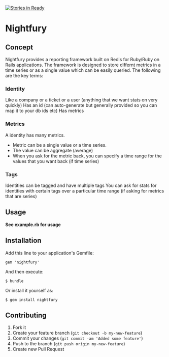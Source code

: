 [![Stories in Ready](https://badge.waffle.io/avinasha/nightfury.png)](http://waffle.io/avinasha/nightfury)

# Nightfury

## Concept

Nightfury provides a reporting framework built on Redis for Ruby/Ruby on Rails applications. The framework is designed 
to store differnt metrics in a time series or as a single value which can be easily queried. The following are the key terms:

### Identity

Like a company or a ticket or a user (anything that we want stats on very quickly)
Has an id (can auto-generate but generally provided so you can map it to your db ids etc)
Has metrics

### Metrics

A identity has many metrics.

* Metric can be a single value or a time series. 
* The value can be aggregate (average)
* When you ask for the metric back, you can specify a time range for the values that you want back (if time series)

### Tags

Identities can be tagged and have multiple tags
You can ask for stats for identities with certain tags over a particular time range (if asking for metrics that are series)

## Usage

**See example.rb for usage**

## Installation

Add this line to your application's Gemfile:

    gem 'nightfury'

And then execute:

    $ bundle

Or install it yourself as:

    $ gem install nightfury

## Contributing

1. Fork it
2. Create your feature branch (`git checkout -b my-new-feature`)
3. Commit your changes (`git commit -am 'Added some feature'`)
4. Push to the branch (`git push origin my-new-feature`)
5. Create new Pull Request
